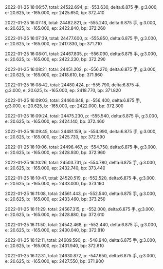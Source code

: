 2022-01-25 16:06:57, total: 24522.694, p: -553.630, delta:6.875 手, g:3.000, e: 20.625, b: -165.000, ep: 2425.650, bp: 372.410

2022-01-25 16:07:18, total: 24482.821, p: -555.240, delta:6.875 手, g:3.000, e: 20.625, b: -165.000, ep: 2422.840, bp: 372.260

2022-01-25 16:07:39, total: 24477.600, p: -555.850, delta:6.875 手, g:3.000, e: 20.625, b: -165.000, ep: 2417.830, bp: 371.710

2022-01-25 16:08:01, total: 24467.805, p: -556.090, delta:6.875 手, g:3.000, e: 20.625, b: -165.000, ep: 2422.230, bp: 372.290

2022-01-25 16:08:21, total: 24451.202, p: -556.270, delta:6.875 手, g:3.000, e: 20.625, b: -165.000, ep: 2418.610, bp: 371.860

2022-01-25 16:08:42, total: 24480.424, p: -555.790, delta:6.875 手, g:3.000, e: 20.625, b: -165.000, ep: 2418.770, bp: 371.820

2022-01-25 16:09:03, total: 24460.848, p: -556.400, delta:6.875 手, g:3.000, e: 20.625, b: -165.000, ep: 2422.000, bp: 372.300

2022-01-25 16:09:24, total: 24475.230, p: -555.540, delta:6.875 手, g:3.000, e: 20.625, b: -165.000, ep: 2424.140, bp: 372.460

2022-01-25 16:09:45, total: 24481.159, p: -554.990, delta:6.875 手, g:3.000, e: 20.625, b: -165.000, ep: 2425.730, bp: 372.590

2022-01-25 16:10:06, total: 24496.467, p: -554.750, delta:6.875 手, g:3.000, e: 20.625, b: -165.000, ep: 2428.930, bp: 372.960

2022-01-25 16:10:26, total: 24503.731, p: -554.780, delta:6.875 手, g:3.000, e: 20.625, b: -165.000, ep: 2432.740, bp: 373.440

2022-01-25 16:10:47, total: 24520.519, p: -552.520, delta:6.875 手, g:3.000, e: 20.625, b: -165.000, ep: 2433.000, bp: 373.190

2022-01-25 16:11:08, total: 24561.443, p: -552.540, delta:6.875 手, g:3.000, e: 20.625, b: -165.000, ep: 2433.460, bp: 373.250

2022-01-25 16:11:29, total: 24567.315, p: -552.000, delta:6.875 手, g:3.000, e: 20.625, b: -165.000, ep: 2428.880, bp: 372.610

2022-01-25 16:11:50, total: 24542.468, p: -552.440, delta:6.875 手, g:3.000, e: 20.625, b: -165.000, ep: 2430.040, bp: 372.810

2022-01-25 16:12:11, total: 24609.590, p: -548.940, delta:6.875 手, g:3.000, e: 20.625, b: -165.000, ep: 2431.940, bp: 372.610

2022-01-25 16:12:31, total: 24630.872, p: -547.650, delta:6.875 手, g:3.000, e: 20.625, b: -165.000, ep: 2427.550, bp: 371.900